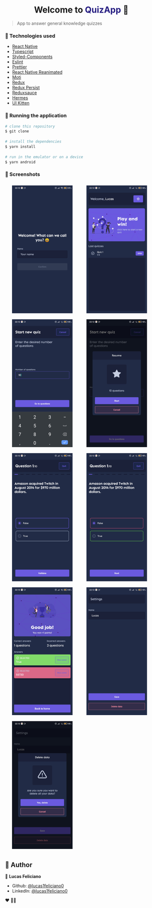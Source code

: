 <h1 align="center">Welcome to <span style="color: #251C81;">QuizApp</span> 👋</h1>

> App to answer general knowledge quizzes


### :rocket: Technologies used

- [React Native](https://reactnative.dev/)
- [Typescript](https://www.typescriptlang.org/)
- [Styled-Components](https://styled-components.com/)
- [Eslint](https://eslint.org/)
- [Prettier](https://prettier.io/)
- [React Native Reanimated](https://docs.swmansion.com/react-native-reanimated/)
- [Moti](https://moti.fyi/)
- [Redux](https://redux.js.org/)
- [Redux Persist](https://github.com/rt2zz/redux-persist)
- [Reduxsauce](https://github.com/jkeam/reduxsauce)
- [Hermes](https://reactnative.dev/docs/hermes)
- [UI Kitten](https://akveo.github.io/react-native-ui-kitten/)


### 🧭 Running the application

```bash
# clone this repository
$ git clone

# install the dependencies
$ yarn install

# run in the emulator or on a device
$ yarn android

```

### 📱 Screenshots

<div style="display: flex; flex-direction: row; flex-wrap: wrap">

<img style="margin: 10px 23px" alt="Introduction screen" src="/screenshots/introduction.jpg" width="200" height="auto">

<img style="margin: 10px 23px" alt="Home" src="/screenshots/home.jpg" width="200" height="auto">

<img style="margin: 10px 23px" alt="Quiz Configuration screen" src="/screenshots/quiz_config.jpg" width="200" height="auto">

<img style="margin: 10px 23px" alt="Start Quiz Modal" src="/screenshots/start_quiz_modal.jpg" width="200" height="auto">

<img style="margin: 10px 23px" alt="Quiz Screen" src="/screenshots/quiz.jpg" width="200" height="auto">

<img style="margin: 10px 23px" alt="Quiz Validated Screen" src="/screenshots/quiz_validated.jpg" width="200" height="auto">

<img style="margin: 10px 23px" alt="Quiz Resume Screen" src="/screenshots/quiz_resume.jpg" width="200" height="auto">

<img style="margin: 10px 23px" alt="Settings Screen" src="/screenshots/settings.jpg" width="200" height="auto">

<img style="margin: 10px 23px" alt="Delete data Modal" src="/screenshots/delete_data_modal.jpg" width="200" height="auto">


</div>

## 🧑 Author

👤 **Lucas Feliciano**

* Github: [@lucas1feliciano0](https://github.com/lucas1feliciano0)
* LinkedIn: [@lucas1feliciano0](https://linkedin.com/in/lucas1feliciano0)


❤️ 👋🏽